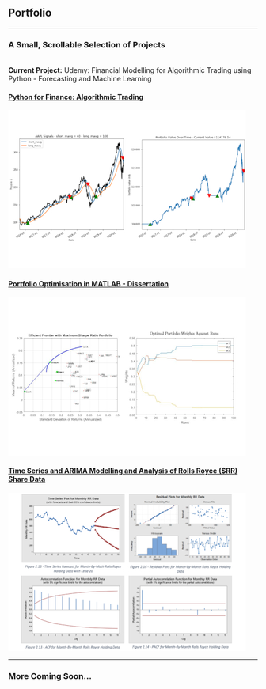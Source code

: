 ## Portfolio

---

### A Small, Scrollable Selection of Projects
<br>
<b>Current Project:</b> Udemy: Financial Modelling for Algorithmic Trading using Python - Forecasting and Machine Learning

#### [Python for Finance: Algorithmic Trading](https://nbviewer.jupyter.org/github/dangreenhill/dangreenhill.github.io/blob/master/Algorithmic%20Trading%20Tutorial.ipynb)
<img src="images/dummy_thumbnailALGOTRADING.jpg?raw=true"/>

#### [Portfolio Optimisation in MATLAB - Dissertation](/portfoliooptimisation_page.md)
<img src="images/dummy_thumbnailFYP.jpg?raw=true"/>


#### [Time Series and ARIMA Modelling and Analysis of Rolls Royce ($RR) Share Data](/arimatimeseries_page.md)
<img src="images/dummy_thumbnailRR.jpg?raw=true"/>

---

### More Coming Soon...

<!--[Project 3 Title](http://example.com/)
<!--<img src="images/dummy_thumbnail.jpg?raw=true"/>

---

### Work in Progress...

<!-- - [Project 1 Title](http://example.com/)
<!-- - [Project 2 Title](http://example.com/)
<!-- - [Project 3 Title](http://example.com/)
<!-- - [Project 4 Title](http://example.com/)
<!-- - [Project 5 Title](http://example.com/)

---




---
<p style="font-size:11px">Page template forked from <a href="https://github.com/evanca/quick-portfolio">evanca</a></p>
<!-- Remove above link if you don't want to attibute -->
